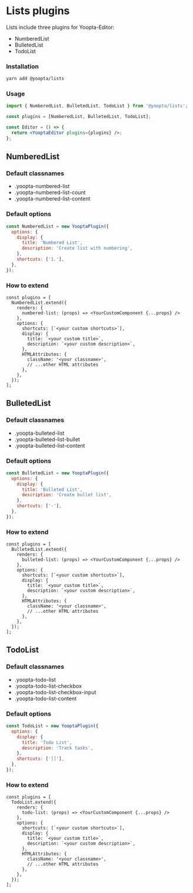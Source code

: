 # Lists plugins

Lists include three plugins for Yoopta-Editor:

- NumberedList
- BulletedList
- TodoList

### Installation

```bash
yarn add @yoopta/lists
```

### Usage

```jsx
import { NumberedList, BulletedList, TodoList } from '@yoopta/lists';

const plugins = [NumberedList, BulletedList, TodoList];

const Editor = () => {
  return <YooptaEditor plugins={plugins} />;
};
```

## NumberedList

### Default classnames

- .yoopta-numbered-list
- .yoopta-numbered-list-count
- .yoopta-numbered-list-content

### Default options

```js
const NumberedList = new YooptaPlugin({
  options: {
    display: {
      title: 'Numbered List',
      description: 'Create list with numbering',
    },
    shortcuts: ['1.'],
  },
});
```

### How to extend

```tsx
const plugins = [
  NumberedList.extend({
    renders: {
      numbered-list: (props) => <YourCustomComponent {...props} />
    },
    options: {
      shortcuts: [`<your custom shortcuts>`],
      display: {
        title: `<your custom title>`,
        description: `<your custom description>`,
      },
      HTMLAttributes: {
        className: '<your classname>',
        // ...other HTML attributes
      },
    },
  });
];
```

## BulletedList

### Default classnames

- .yoopta-bulleted-list
- .yoopta-bulleted-list-bullet
- .yoopta-bulleted-list-content

### Default options

```js
const BulletedList = new YooptaPlugin({
  options: {
    display: {
      title: 'Bulleted List',
      description: 'Create bullet list',
    },
    shortcuts: ['-'],
  },
});
```

### How to extend

```tsx
const plugins = [
  BulletedList.extend({
    renders: {
      bulleted-list: (props) => <YourCustomComponent {...props} />
    },
    options: {
      shortcuts: [`<your custom shortcuts>`],
      display: {
        title: `<your custom title>`,
        description: `<your custom description>`,
      },
      HTMLAttributes: {
        className: '<your classname>',
        // ...other HTML attributes
      },
    },
  });
];
```

## TodoList

### Default classnames

- .yoopta-todo-list
- .yoopta-todo-list-checkbox
- .yoopta-todo-list-checkbox-input
- .yoopta-todo-list-content

### Default options

```js
const TodoList = new YooptaPlugin({
  options: {
    display: {
      title: 'Todo List',
      description: 'Track tasks',
    },
    shortcuts: ['[]'],
  },
});
```

### How to extend

```tsx
const plugins = [
  TodoList.extend({
    renders: {
      todo-list: (props) => <YourCustomComponent {...props} />
    },
    options: {
      shortcuts: [`<your custom shortcuts>`],
      display: {
        title: `<your custom title>`,
        description: `<your custom description>`,
      },
      HTMLAttributes: {
        className: '<your classname>',
        // ...other HTML attributes
      },
    },
  });
];
```
